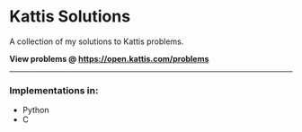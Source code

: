 # Kattis Solutions
A collection of my solutions to Kattis problems.

**View problems @ https://open.kattis.com/problems**

----

### Implementations in:
- Python
- C
